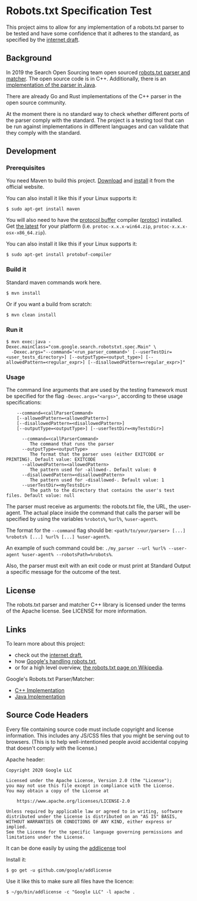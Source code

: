 # Robots.txt Specification Test

This project aims to allow for any implementation of a robots.txt parser to be
tested and have some confidence that it adheres to the standard, as specified by
the [internet draft](https://tools.ietf.org/html/draft-koster-rep).

## Background

In 2019 the Search Open Sourcing team open sourced [robots.txt parser and matcher](https://github.com/google/robotstxt). 
The open source code is in C++. Additionally, there is an [implementation of the 
parser in Java](https://github.com/google/robotstxt-java).

There are already Go and Rust implementations of the C++ parser in the open source community.

At the moment there is no standard way to check whether different ports of the parser 
comply with the standard. The project is a testing tool that can be run 
against implementations in different languages and can validate that they comply 
with the standard.

## Development

### Prerequisites

You need Maven to build this project.
[Download](https://maven.apache.org/download.html) and
[install](https://maven.apache.org/install.html) it from the official website.

You can also install it like this if your Linux supports it:

```
$ sudo apt-get install maven
```

You will also need to have the
[protocol buffer](https://developers.google.com/protocol-buffers/) compiler
([protoc](https://github.com/protocolbuffers/protobuf)) installed.
Get [the latest](https://github.com/protocolbuffers/protobuf/releases/latest)
for your platform (i.e. `protoc-x.x.x-win64.zip`, `protoc-x.x.x-osx-x86_64.zip`).

You can also install it like this if your Linux supports it:

```
$ sudo apt-get install protobuf-compiler
```


### Build it

Standard maven commands work here.

```
$ mvn install
```

Or if you want a build from scratch:

```
$ mvn clean install
```

### Run it

```
$ mvn exec:java -Dexec.mainClass="com.google.search.robotstxt.spec.Main" \
  -Dexec.args="--command='<run_parser_command>' [--userTestDir=<user_tests_directory>] [--outputType=<output_type>] [--allowedPattern=<regular_expr>] [--disallowedPattern=<regular_expr>]"
```

### Usage

The command line arguments that are used by the testing framework must be specified for the flag `-Dexec.args="<args>"`, according to these usage specifications:
```
    --command=<callParserCommand>
    [--allowedPattern=<allowedPattern>]
    [--disallowedPattern=<disallowedPattern>]
    [--outputType=<outputType>] [--userTestDir=<myTestsDir>]
      
      --command=<callParserCommand>
         The command that runs the parser
      --outputType=<outputType>
         The format that the parser uses (either EXITCODE or PRINTING). Default value: EXITCODE
      --allowedPattern=<allowedPattern>
         The pattern used for -allowed-. Default value: 0
      --disallowedPattern=<disallowedPattern>
         The pattern used for -disallowed-. Default value: 1
      --userTestDir=<myTestsDir>
         The path to the directory that contains the user's test files. Default value: null
```
The parser must receive as arguments: the robots.txt file, the URL, the user-agent. The actual place inside the command that calls the parser will be specified by using the variables `%robots%`, `%url%`, `%user-agent%`. 

The format for the `--command` flag should be: `<path/to/your/parser> [...] %robots% [...] %url% [...] %user-agent%`.

An example of such command could be: `./my_parser --url %url% --user-agent %user-agent% --robotsPath=%robots%`.

Also, the parser must exit with an exit code or must print at Standard Output a specific message for the outcome of the test.


## License

The robots.txt parser and matcher C++ library is licensed under the terms of the Apache license. See LICENSE for more information.

## Links

To learn more about this project:

- check out the [internet draft](https://tools.ietf.org/html/draft-koster-rep-02),
- how [Google's handling robots.txt](https://developers.google.com/search/reference/robots_txt),
- or for a high level overview, [the robots.txt page on Wikipedia](https://en.wikipedia.org/wiki/Robots_exclusion_standard).

Google's Robots.txt Parser/Matcher:

- [C++ Implementation](https://github.com/google/robotstxt)
- [Java Implementation](https://github.com/google/robotstxt-java)

## Source Code Headers

Every file containing source code must include copyright and license
information. This includes any JS/CSS files that you might be serving out to
browsers. (This is to help well-intentioned people avoid accidental copying that
doesn't comply with the license.)

Apache header:

    Copyright 2020 Google LLC

    Licensed under the Apache License, Version 2.0 (the "License");
    you may not use this file except in compliance with the License.
    You may obtain a copy of the License at

        https://www.apache.org/licenses/LICENSE-2.0

    Unless required by applicable law or agreed to in writing, software
    distributed under the License is distributed on an "AS IS" BASIS,
    WITHOUT WARRANTIES OR CONDITIONS OF ANY KIND, either express or implied.
    See the License for the specific language governing permissions and
    limitations under the License.

It can be done easily by using the
[addlicense](https://github.com/google/addlicense) tool

Install it:

```
$ go get -u github.com/google/addlicense
```

Use it like this to make sure all files have the licence:

```
$ ~/go/bin/addlicense -c "Google LLC" -l apache .
```

